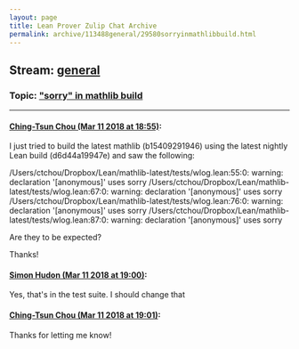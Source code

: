 ```yaml
---
layout: page
title: Lean Prover Zulip Chat Archive 
permalink: archive/113488general/29580sorryinmathlibbuild.html
---
```


## Stream: [general](index.html)
### Topic: ["sorry" in mathlib build](29580sorryinmathlibbuild.html)

---

#### [Ching-Tsun Chou (Mar 11 2018 at 18:55)](https://leanprover.zulipchat.com/#narrow/stream/113488-general/topic/%22sorry%22%20in%20mathlib%20build/near/123576774):
I just tried to build the latest mathlib (b15409291946) using the latest nightly Lean build (d6d44a19947e) and saw the following:

/Users/ctchou/Dropbox/Lean/mathlib-latest/tests/wlog.lean:55:0: warning: declaration '[anonymous]' uses sorry
/Users/ctchou/Dropbox/Lean/mathlib-latest/tests/wlog.lean:67:0: warning: declaration '[anonymous]' uses sorry
/Users/ctchou/Dropbox/Lean/mathlib-latest/tests/wlog.lean:76:0: warning: declaration '[anonymous]' uses sorry
/Users/ctchou/Dropbox/Lean/mathlib-latest/tests/wlog.lean:87:0: warning: declaration '[anonymous]' uses sorry

Are they to be expected?

Thanks!

#### [Simon Hudon (Mar 11 2018 at 19:00)](https://leanprover.zulipchat.com/#narrow/stream/113488-general/topic/%22sorry%22%20in%20mathlib%20build/near/123576911):
Yes, that's in the test suite. I should change that

#### [Ching-Tsun Chou (Mar 11 2018 at 19:01)](https://leanprover.zulipchat.com/#narrow/stream/113488-general/topic/%22sorry%22%20in%20mathlib%20build/near/123576929):
Thanks for letting me know!

